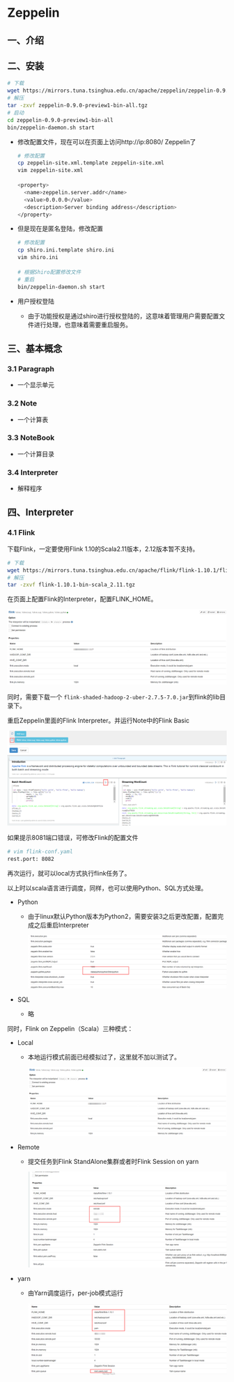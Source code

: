 # Zeppelin

## 一、介绍

## 二、安装

```sh
# 下载
wget https://mirrors.tuna.tsinghua.edu.cn/apache/zeppelin/zeppelin-0.9.0-preview1/zeppelin-0.9.0-preview1-bin-all.tgz
# 解压
tar -zxvf zeppelin-0.9.0-preview1-bin-all.tgz
# 启动
cd zeppelin-0.9.0-preview1-bin-all
bin/zeppelin-daemon.sh start
```

* 修改配置文件，现在可以在页面上访问http://ip:8080/ Zeppelin了

  ```sh
  # 修改配置
  cp zeppelin-site.xml.template zeppelin-site.xml
  vim zeppelin-site.xml
  
  <property>
    <name>zeppelin.server.addr</name>
    <value>0.0.0.0</value>
    <description>Server binding address</description>
  </property>
  ```

* 但是现在是匿名登陆，修改配置

  ```sh
  # 修改配置
  cp shiro.ini.template shiro.ini
  vim shiro.ini
  
  # 根据Shiro配置修改文件
  # 重启
  bin/zeppelin-daemon.sh start
  ```

* 用户授权登陆

  * 由于功能授权是通过shiro进行授权登陆的，这意味着管理用户需要配置文件进行处理，也意味着需要重启服务。

## 三、基本概念

### 3.1 Paragraph

* 一个显示单元

### 3.2 Note

* 一个计算表

### 3.3 NoteBook

* 一个计算目录

### 3.4 Interpreter

* 解释程序

## 四、Interpreter

### 4.1 Flink

下载Flink，一定要使用Flink 1.10的Scala2.11版本，2.12版本暂不支持。

```sh
# 下载
wget https://mirrors.tuna.tsinghua.edu.cn/apache/flink/flink-1.10.1/flink-1.10.1-bin-scala_2.11.tgz
# 解压
tar -zxvf flink-1.10.1-bin-scala_2.11.tgz
```

在页面上配置Flink的Interpreter，配置FLINK_HOME。

![image-20200602151221439](Zeppelin.assets/image-20200602151221439.png)

同时，需要下载一个 `flink-shaded-hadoop-2-uber-2.7.5-7.0.jar`到flink的lib目录下。

重启Zeppelin里面的Flink Interpreter。并运行Note中的Flink Basic

![image-20200602151315355](Zeppelin.assets/image-20200602151315355.png)

如果提示8081端口错误，可修改Flink的配置文件

```sh
# vim flink-conf.yaml 
rest.port: 8082
```

再次运行，就可以local方式执行flink任务了。

以上时以scala语言进行调度，同样，也可以使用Python、SQL方式处理。

* Python

  * 由于linux默认Python版本为Python2，需要安装3之后更改配置，配置完成之后重启Interpreter

    ![image-20200602211127104](Zeppelin.assets/image-20200602211127104.png)

* SQL

  * 略

同时，Flink on Zeppelin（Scala）三种模式：

* Local

  * 本地运行模式前面已经模拟过了，这里就不加以测试了。

    ![image-20200602151221439](Zeppelin.assets/image-20200602151221439.png)

* Remote

  * 提交任务到Flink StandAlone集群或者时Flink Session on yarn

    ![image-20200602210939355](Zeppelin.assets/image-20200602210939355.png)

* yarn

  * 由Yarn调度运行，per-job模式运行

    ![image-20200602210100354](Zeppelin.assets/image-20200602210100354.png)